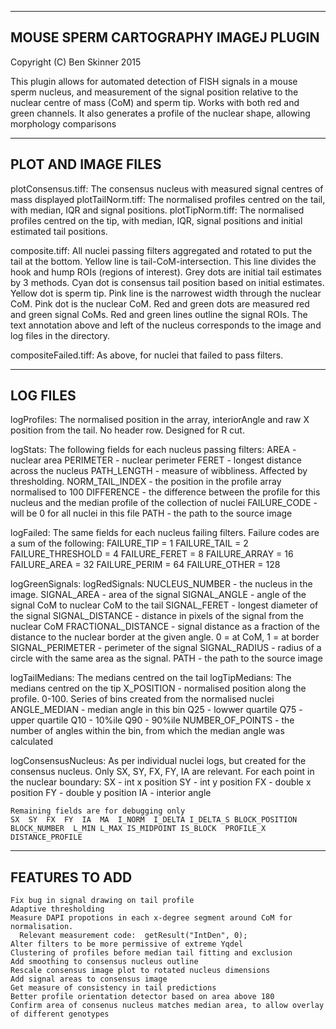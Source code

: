 -------------------------------------------------
MOUSE SPERM CARTOGRAPHY IMAGEJ PLUGIN
-------------------------------------------------
Copyright (C) Ben Skinner 2015

This plugin allows for automated detection of FISH
signals in a mouse sperm nucleus, and measurement of
the signal position relative to the nuclear centre of
mass (CoM) and sperm tip. Works with both red and green channels.
It also generates a profile of the nuclear shape, allowing
morphology comparisons

  ---------------
  PLOT AND IMAGE FILES
  ---------------

  plotConsensus.tiff: The consensus nucleus with measured signal centres of mass displayed
  plotTailNorm.tiff: The normalised profiles centred on the tail, with median, IQR and signal positions.
  plotTipNorm.tiff: The normalised profiles centred on the tip, with median, IQR, signal positions and initial estimated tail positions.

  composite.tiff: All nuclei passing filters aggregated and rotated to put the tail at the bottom. Yellow line is tail-CoM-intersection.
                  This line divides the hook and hump ROIs (regions of interest).
                  Grey dots are initial tail estimates by 3 methods. Cyan dot is consensus tail position based on initial estimates.
                  Yellow dot is sperm tip. Pink line is the narrowest width through the nuclear CoM. Pink dot is the nuclear CoM.
                  Red and green dots are measured red and green signal CoMs. Red and green lines outline the signal ROIs.
                  The text annotation above and left of the nucleus corresponds to the image and log files in the directory.

  compositeFailed.tiff: As above, for nuclei that failed to pass filters.


  ---------------
  LOG FILES
  ---------------
  
  logProfiles: The normalised position in the array, interiorAngle and raw X position from the tail. No header row. Designed for R cut.

  logStats: The following fields for each nucleus passing filters:
      AREA            - nuclear area
      PERIMETER       - nuclear perimeter
      FERET           - longest distance across the nucleus
      PATH_LENGTH     - measure of wibbliness. Affected by thresholding.
      NORM_TAIL_INDEX - the position in the profile array normalised to 100
      DIFFERENCE      - the difference between the profile for this nucleus and the median profile of the collection of nuclei
      FAILURE_CODE    - will be 0 for all nuclei in this file
      PATH            - the path to the source image

  logFailed: The same fields for each nucleus failing filters. Failure codes are a sum of the following:
      FAILURE_TIP       = 1
      FAILURE_TAIL      = 2
      FAILURE_THRESHOLD = 4
      FAILURE_FERET     = 8
      FAILURE_ARRAY     = 16
      FAILURE_AREA      = 32
      FAILURE_PERIM     = 64
      FAILURE_OTHER     = 128

  logGreenSignals:
  logRedSignals:
    NUCLEUS_NUMBER      - the nucleus in the image. 
    SIGNAL_AREA         - area of the signal 
    SIGNAL_ANGLE        - angle of the signal CoM to nuclear CoM to the tail
    SIGNAL_FERET        - longest diameter of the signal 
    SIGNAL_DISTANCE     - distance in pixels of the signal from the nuclear CoM
    FRACTIONAL_DISTANCE - signal distance as a fraction of the distance to the nuclear border at the given angle. 0 = at CoM, 1 = at border
    SIGNAL_PERIMETER    - perimeter of the signal 
    SIGNAL_RADIUS       - radius of a circle with the same area as the signal.
    PATH                - the path to the source image

  logTailMedians: The medians centred on the tail
  logTipMedians: The medians centred on the tip
    X_POSITION       - normalised position along the profile. 0-100. Series of bins created from the normalised nuclei
    ANGLE_MEDIAN     - median angle in this bin
    Q25              - lowwer quartile
    Q75              - upper quartile
    Q10              - 10%ile
    Q90              - 90%ile
    NUMBER_OF_POINTS - the number of angles within the bin, from which the median angle was calculated             

  logConsensusNucleus: As per individual nuclei logs, but created for the consensus nucleus. Only SX, SY, FX, FY, IA are relevant.
    For each point in the nuclear boundary:
    SX - int x position
    SY - int y position
    FX - double x position
    FY - double y position
    IA - interior angle

    Remaining fields are for debugging only
    SX  SY  FX  FY  IA  MA  I_NORM  I_DELTA I_DELTA_S BLOCK_POSITION  BLOCK_NUMBER  L_MIN L_MAX IS_MIDPOINT IS_BLOCK  PROFILE_X DISTANCE_PROFILE

  ---------------
  FEATURES TO ADD
  ---------------
    Fix bug in signal drawing on tail profile
    Adaptive thresholding
    Measure DAPI propotions in each x-degree segment around CoM for normalisation.
      Relevant measurement code:  getResult("IntDen", 0);
    Alter filters to be more permissive of extreme Yqdel
    Clustering of profiles before median tail fitting and exclusion
    Add smoothing to consensus nucleus outline
    Rescale consensus image plot to rotated nucleus dimensions
    Add signal areas to consensus image
    Get measure of consistency in tail predictions
    Better profile orientation detector based on area above 180
    Confirm area of consenus nucleus matches median area, to allow overlay of different genotypes